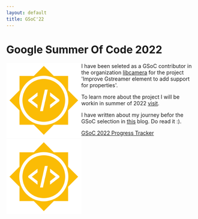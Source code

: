 ```yaml
---
layout: default
title: GSoC'22
---
```


# Google Summer Of Code 2022

<div class="row" style="float: left">
  <div >
    <img src="/assets/Gsoc_icon.png" alt="gsoc_icon" width="200"/>
  </div>
  <div>
    <img src="/assets/Gsoc_icon.png" alt="gsoc_icon" width="200"/>
  </div>
</div>

I have been seleted as a GSoC contributor in the organization [libcamera](https://libcamera.org/) for the project 'Improve Gstreamer element to add support for properties'.

To learn more about the project I will be workin in summer of 2022 [visit](https://summerofcode.withgoogle.com/programs/2022/projects/WyqdLcia).

I have written about my journey befor the GSoC selection in [this](/gsoc/selection_prep) blog. Do read it :).

[GSoC 2022 Progress Tracker](/gsoc/home) 